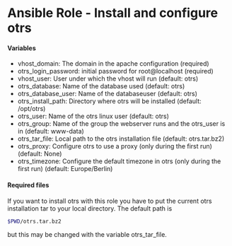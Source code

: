 # Ansible Role - Install and configure otrs

#### Variables

* vhost_domain: The domain in the apache configuration (required)
* otrs_login_password: initial password for root@localhost (required)
* vhost_user: User under which the vhost will run (default: otrs)
* otrs_database: Name of the database used (default: otrs)
* otrs_database_user: Name of the databaseuser (default: otrs)
* otrs_install_path: Directory where otrs will be installed (default: /opt/otrs)
* otrs_user: Name of the otrs linux user (default: otrs)
* otrs_group: Name of the group the webserver runs and the otrs_user is in (default: www-data)
* otrs_tar_file: Local path to the otrs installation file (default: otrs.tar.bz2)
* otrs_proxy: Configure otrs to use a proxy (only during the first run) (default: None)
* otrs_timezone: Configure the default timezone in otrs (only during the first run) (default: Europe/Berlin)

#### Required files

If you want to install otrs with this role you have to put the current otrs installation tar to your local directory. The default path is
```bash
$PWD/otrs.tar.bz2
```
but this may be changed with the variable otrs_tar_file.
